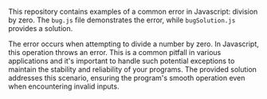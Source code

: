 This repository contains examples of a common error in Javascript: division by zero. The `bug.js` file demonstrates the error, while `bugSolution.js` provides a solution.

The error occurs when attempting to divide a number by zero. In Javascript, this operation throws an error.  This is a common pitfall in various applications and it's important to handle such potential exceptions to maintain the stability and reliability of your programs. The provided solution addresses this scenario, ensuring the program's smooth operation even when encountering invalid inputs.